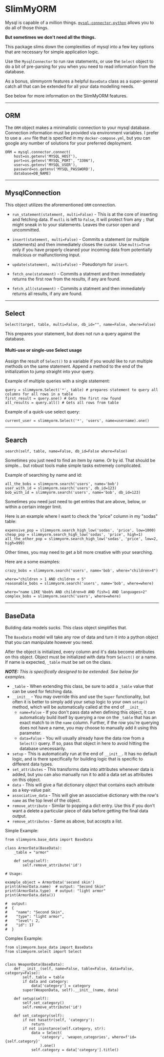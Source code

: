 # SlimMyORM

Mysql is capable of a million things. [`mysql-connector-python`](https://github.com/mysql/mysql-connector-python) allows you to do all of those things. 

**But sometimes we don't need all the things.** 

This package slims down the complexities of mysql into a few key options that are necessary for simple application logic.

Use the `MysqlConnector` to run raw statements, or use the `Select` object to do a bit of pre-parsing for you when you need to read information from the database.

As a bonus, slimmyorm features a helpful `BaseData` class as a super-general catch all that can be extended for all your data modelling needs. 

See below for more information on the SlimMyORM features.

*****

## ORM

The `ORM` object makes a minimalistic connection to your mysql database. Connection information must be provided via environment variables. I prefer to use a `.env` file that is specified in my `docker-compose.yml`, but you can google any number of solutions for your preferred deployment.

```
ORM = mysql.connector.connect(
    host=os.getenv('MYSQL_HOST'),
    port=os.getenv('MYSQL_PORT', "3306"),
    user=os.getenv('MYSQL_USER'),
    password=os.getenv('MYSQL_PASSWORD'),
    database=DB_NAME)
```

*****

## MysqlConnection

This object utilizes the aforementioned `ORM` connection.

- `run_statement(statement, multi=False)` - This is at the core of inserting and fetching data. If `mutli` is left to `False`, it will protect from any `;` that might sneak in to your statements. Leaves the cursor open and uncommitted.

- `insert(statement, multi=False)` - Commits a statement (or multiple statements) and then immediately closes the cursor. Use `multi=True` only if you have properly cleaned your incoming data from potentially malicious or malfunctioning input.

- `update(statement, multi=False)` - Pseudonym for `insert`.

- `fetch_one(statement)` - Commits a statment and then immediately returns the first row from the results, if any are found.

- `fetch_all(statement)` - Commits a statment and then immediately returns all results, if any are found.

*****

## Select

`Select(target, table, multi=False, db_id="", name=False, where=False)`

This prepares your statement, but does not run a query against the database.

#### Multi-use or single-use Select usage

Assign the result of `Select()` to a variable if you would like to run multiple methods on the same statement. Append a method to the end of the initialization to jump straight into your query.

Example of multiple queries with a single statement:
```
query = slimmyorm.Select('*', table) # prepares statement to query all columns for all rows in a table
first_result = query.one() # Gets the first row found
all_results = query.all() # Gets all rows from table
```
Example of a quick-use select query:
```
current_user = slimmyorm.Select('*', 'users', name=username).one()
```

*****

## Search

`search(self, table, name=False, db_id=False where=False)`

Sometimes you just need to find an item by name. Or by id. That should be simple... but robust tools make simple tasks extremely complicated.

Example of searching by name and id:
```
all_the_bobs = slimmyorm.search('users', name='bob')
user_with_id = slimmyorm.search('users', db_id=123)
bob_with_id = slimmyorm.search('users', name='bob', db_id=123)
```

Sometimes you need just need to get entries that are above, below, or within a certain integer limit.

Here is an example where I want to check the "price" column in my "sodas" table:
```
expensive_pop = slimmyorm.search_high_low('sodas', 'price', low=1000)
cheap_pop = slimmyorm.search_high_low('sodas', 'price', high=1)
all_the_other_pop = slimmyorm.search_high_low('sodas', 'price', low=2, high=999)
```

Other times, you may need to get a bit more creative with your searching.

Here are a some examples:
```
crazy_bobs = slimmyorm.search('users', name='bob', where="children>4")
```
```
where="children > 1 AND children < 5"
reasonable_bobs = slimmyorm.search('users', name='bob', where=where)
```
```
where="name LIKE %bob% AND children=0 AND fish=1 AND languages>2"
complex_bobs = slimmyorm.search('users', where=where)
```

*****

## BaseData

Building data models sucks. This class object simplifies that.

The `BaseData` model will take any row of data and turn it into a python object that you can manipulate however you need.

After the object is initialized, every column and it's data become attributes on this object. Object must be initialized with data from `Select()` or a name. If name is expected, `_table` must be set on the class.

_**NOTE:** This is specifically designed to be extended. See below for examples._

- `_table` - When extending this class, be sure to add a `_table` value that can be used for fetching data.
- `__init__` - You may override this and use the `Super` functionality, but often it is better to simply add your setup logic to your own `setup()` method, which will be automatically called at the end of `__init__`
    - `name=False` - If you don't pass data when defining this object, it can automaticaly build itself by querying a row on the `_table` that has an exact match to in the `name` column. Further, if the row you're querying does not have a name, you may choose to manually add it using this parameter.
    - `data=False` - You will usually already have the data row from a `Select()` query. If so, pass that object in here to avoid hitting the database unecessarily.
- `setup` - This is automatically run at the end of `__init__`. It has no default logic, and is there specifically for building logic that is specific to different data types.
- `set_attributes` - This transforms data into attributes whenever data is added, but you can also manually run it to add a data set as attributes on this object.
- `data` - This will give a flat dictionary object that contains each attribute as a key-value pair.
- `associative_data` - This will give an associative dictionary with the row's `name` as the top level of the object.
- `remove_attribute` - Similar to popping a dict entry. Use this if you don't want a delete a particular piece of data before getting the final data output.
- `remove_attributes` - Same as above, but accepts a list.

Simple Example:

```
from slimmyorm.base_data import BaseData

class ArmorData(BaseData):
    _table = "armor"

    def setup(self):
        self.remove_attribute('id')

# Usage:

example_object = ArmorData('second skin')
print(ArmorData.name)  # output: "Second Skin"
print(ArmorData.type)  # output: "light armor"
print(ArmorData.data())

#  output:
#  {
#    "name": "Second Skin",
#    "type": "light armor",
#    "level": 2,
#    "id": 17
#  }
```

Complex Example:
```
from slimmyorm.base_data import BaseData
from slimmyorm.select import Select


class WeaponData(BaseData):
    def __init__(self, name=False, table=False, data=False, category=False):
        self._table = table
        if data and category:
            data['category'] = category
        super(WeaponData, self).__init__(name, data)

    def setup(self):
        self.set_category()
        self.remove_attribute('id')

    def set_category(self):
        if not hasattr(self, 'category'):
            return
        if not isinstance(self.category, str):
            data = Select(
                'category', 'weapon_categories', where=f'id={self.category}'
                ).one()
            self.category = data['category'].title()
```